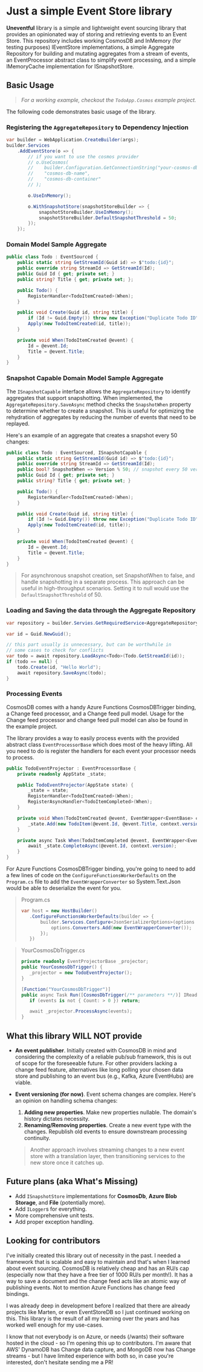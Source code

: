 # Just a simple Event Store library

**Uneventful** library is a simple and lightweight event sourcing library that provides an opinionated way of storing and retrieving events to an Event Store. This repository includes working CosmosDB and InMemory (for testing purposes) IEventStore implementations, a simple Aggregate Repository for building and mutating aggregates from a stream of events, an EventProcessor abstract class to simplify event processing, and a simple IMemoryCache implementation for ISnapshotStore.

## Basic Usage

> _For a working example, checkout the `TodoApp.Cosmos` example project._

The following code demonstrates basic usage of the library.

### Registering the `AggregateRepository` to Dependency Injection
```csharp
var builder = WebApplication.CreateBuilder(args);
builder.Services
    .AddEventStore(o => {
        // if you want to use the cosmos provider
        // o.UseCosmos(
        //    builder.Configuration.GetConnectionString("your-cosmos-db-connectionstring-key"),
        //    "cosmos-db-name",
        //    "cosmos-db-container"
        // );

        o.UseInMemory();

        o.WithSnapshotStore(snapshotStoreBuilder => {
            snapshotStoreBuilder.UseInMemory();
            snapshotStoreBuilder.DefaultSnapshotThreshold = 50;
        });
    });
```

### Domain Model Sample Aggregate

```csharp
public class Todo : EventSourced {
    public static string GetStreamId(Guid id) => $"todo:{id}";
    public override string StreamId => GetStreamId(Id);
    public Guid Id { get; private set; }
    public string? Title { get; private set; };

    public Todo() {
        RegisterHandler<TodoItemCreated>(When);
    }

    public void Create(Guid id, string title) {
        if (Id != Guid.Empty()) throw new Exception("Duplicate Todo ID");
        Apply(new TodoItemCreated(id, title));
    }

    private void When(TodoItemCreated @event) {
        Id = @event.Id;
        Title = @event.Title;
    }
}

```

### Snapshot Capable Domain Model Sample Aggregate

The `ISnapshotCapable` interface allows the `AggregateRepository` to identify aggregates that support snapshotting. When implemented, the `AggregateRepository.SaveAsync` method checks the `SnapshotWhen` property to determine whether to create a snapshot. This is useful for optimizing the rehydration of aggregates by reducing the number of events that need to be replayed.

Here's an example of an aggregate that creates a snapshot every 50 changes:

```csharp
public class Todo : EventSourced, ISnapshotCapable {
    public static string GetStreamId(Guid id) => $"todo:{id}";
    public override string StreamId => GetStreamId(Id);
    public bool? SnapshotWhen => Version % 50; // snapshot every 50 versions
    public Guid Id { get; private set; }
    public string? Title { get; private set; }

    public Todo() {
        RegisterHandler<TodoItemCreated>(When);
    }

    public void Create(Guid id, string title) {
        if (Id != Guid.Empty()) throw new Exception("Duplicate Todo ID");
        Apply(new TodoItemCreated(id, title));
    }

    private void When(TodoItemCreated @event) {
        Id = @event.Id;
        Title = @event.Title;
    }
}
```
> For asynchronous snapshot creation, set SnapshotWhen to false, and handle snapshotting in a separate process. This approach can be useful in high-throughput scenarios. Setting it to null would use the `DefaultSnapshotThreshold` of 50.


### Loading and Saving the data through the Aggregate Repository

```csharp
var repository = builder.Servies.GetRequiredService<AggregateRepository>();

var id = Guid.NewGuid();

// this part usually is unnecessary, but can be worthwhile in 
// some cases to check for conflicts
var todo = await repository.LoadAsync<Todo>(Todo.GetStreamId(id));
if (todo == null) {
    todo.Create(id, "Hello World");
    await repository.SaveAsync(todo);
}

```

### Processing Events

CosmosDB comes with a handy Azure Functions CosmosDBTrigger binding, a Change feed processor, and a Change feed pull model. Usage for the Change feed processor and change feed pull model can also be found in the example project.

The library provides a way to easily process events with the provided abstract class `EventProcessorBase` which does most of the heavy lifting. All you need to do is register the handlers for each event your processor needs to process.

```csharp
public TodoEventProjector : EventProcessorBase {
    private readonly AppState _state;

    public TodoEventProjector(AppState state) {
        _state = state;
        RegisterHandler<TodoItemCreated>(When);
        RegisterAsyncHandler<TodoItemCompleted>(When);
    }

    private void When(TodoItemCreated @event, EventWrapper<EventBase> context) {
        _state.Add(new TodoItem(@event.Id, @event.Title, context.version));
    }

    private async Task When(TodoItemCompleted @event, EventWrapper<EventBase> context, CancellationToken cancellationToken) {
        await _state.CompleteAsync(@event.Id, context.version);
    }
}
```

For Azure Functions CosmosDBTrigger binding, you're going to need to add a few lines of code on the `ConfigureFunctionsWorkerDefaults` on the `Program.cs` file to add the `EventWrapperConverter` so System.Text.Json would be able to deserialize the event for you.

>Program.cs
>```csharp
>var host = new HostBuilder()
>    .ConfigureFunctionsWorkerDefaults(builder => {
>        builder.Services.Configure<JsonSerializerOptions>(options => {
>            options.Converters.Add(new EventWrapperConverter());
>        });
>    })
>```


>YourCosmosDbTrigger.cs
>```csharp
> private readonly EventProjectorBase _projector;
>public YourCosmosDbTrigger() {
>    _projector = new TodoEventProjector();
>}
>
>[Function("YourCosmosDbTrigger")]
>public async Task Run([CosmosDbTrigger(/** parameters **/)] IReadOnlyList<EventWrapper<EventBase>> events) {
>    if (events is not { Count: > 0 }) return;
>
>    await _projector.ProcessAsync(events);
>}
>```

## What this library **WILL NOT** provide
- **An event publisher**. Initially created with CosmosDB in mind and considering the complexity of a reliable pub/sub framework, this is out of scope for the foreseeable future. For other providers lacking a change feed feature, alternatives like long polling your chosen data store and publishing to an event bus (e.g., Kafka, Azure EventHubs) are viable.
- **Event versioning (for now)**. Event schema changes are complex. Here's an opinion on handling schema changes:
    1. **Adding new properties**. Make new properties nullable. The domain's history dictates necessity.
    2. **Renaming/Removing properties**. Create a new event type with the changes. Republish old events to ensure downstream processing continuity.

  > Another approach involves streaming changes to a new event store with a translation layer, then transitioning services to the new store once it catches up.

## Future plans (aka What's Missing)
- Add `ISnapshotStore` implementations for **CosmosDb**, **Azure Blob Storage**, and **File** (potentially more).
- Add `ILogger`s for everything.
- More comprehensive unit tests.
- Add proper exception handling.

## Looking for contributors
I've initially created this library out of necessity in the past. I needed a framework that is scalable and easy to maintain and that's when I learned about event sourcing. CosmosDB is relatively cheap and has an RU/s cap (especially now that they have a free tier of 1000 RU/s per month!). It has a way to save a document and the change feed acts like an atomic way of publishing events. Not to mention Azure Functions has change feed bindings.

I was already deep in development before I realized that there are already projects like Marten, or even EventStoreDB so I just continued working on this. This library is the result of all my learning over the years and has worked well enough for my use-cases.

I know that not everybody is on Azure, or needs (/wants) their software hosted in the cloud - so I'm opening this up to contributors. I'm aware that AWS' DynamoDB has Change data capture, and MongoDB now has Change streams - but I have limited experience with both so, in case you're interested, don't hesitate sending me a PR!